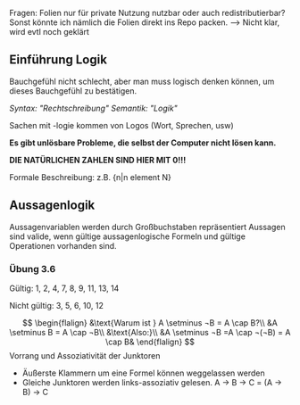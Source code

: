 Fragen: 
Folien nur für private Nutzung nutzbar oder auch redistributierbar? Sonst könnte ich nämlich die Folien direkt ins Repo packen.
--> Nicht klar, wird evtl noch geklärt

## Einführung Logik
Bauchgefühl nicht schlecht, aber man muss logisch denken können, um dieses Bauchgefühl zu bestätigen.

*Syntax: "Rechtschreibung"
Semantik: "Logik"*

Sachen mit -logie kommen von Logos (Wort, Sprechen, usw)

**Es gibt unlösbare Probleme, die selbst der Computer nicht lösen kann.**

**DIE NATÜRLICHEN ZAHLEN SIND HIER MIT 0!!!**

Formale Beschreibung: z.B. {n|n element N}

## Aussagenlogik
Aussagenvariablen werden durch Großbuchstaben repräsentiert
Aussagen sind valide, wenn gültige aussagenlogische Formeln und gültige Operationen vorhanden sind.
### Übung 3.6
Gültig:
1, 2, 4, 7, 8, 9, 11, 13, 14

Nicht gültig:
3, 5, 6, 10, 12

$$
\begin{flalign}
&\text{Warum ist } A \setminus ¬B = A \cap B?\\
&A \setminus B = A \cap ¬B\\
&\text{Also:}\\ 
&A \setminus ¬B =A \cap ¬(¬B) = A \cap B&
\end{flalign}
$$
Vorrang und Assoziativität der Junktoren
- Äußerste Klammern um eine Formel können weggelassen werden
- Gleiche Junktoren werden links-assoziativ gelesen.
A -> B -> C = (A -> B) -> C